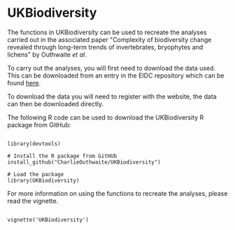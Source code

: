 # UKBiodiversity

The functions in UKBiodiversity can be used to recreate the analyses carried out in the associated paper "Complexity of biodiversity change revealed through long-term trends of invertebrates, bryophytes and lichens" by Outhwaite *et al*.

To carry out the analyses, you will first need to download the data used.  This can be downloaded from an entry in the EIDC repository which can be found  [here](https://catalogue.ceh.ac.uk/documents/0ec7e549-57d4-4e2d-b2d3-2199e1578d84).

To download the data you will need to register with the website, the data can then be downloaded directly.

The following R code can be used to download the UKBiodiversity R package from GitHub:

```{r, echo = TRUE}

library(devtools)

# Install the R package from GitHUb
install_github("CharlieOuthwaite/UKBiodiversity")

# Load the package
library(UKBiodiversity)

```

For more information on using the functions to recreate the analyses, please read the vignette.

```{r, echo = TRUE}

vignette('UKBiodiversity')


```

